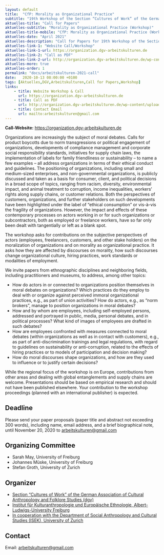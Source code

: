 ```yaml
---
layout: default
title:  "CfP: Morality as Organizational Practice"
subtitle: "19th Workshop of the Section “Cultures of Work” of the German Association of Cultural Anthropology and Folklore Studies (dgv), 22.–23. April 2021, Freiburg"
aktuelles-title: "Call for Papers"
aktuelles-subtitle: "Morality as Organizational Practice (Workshop)"
aktuelles-title-mobile: "CfP: Morality as Organizational Practice (Workshop)"
aktuelles-date: "April 2021"
aktuelles-description: "Call for Papers for 19th Workshop of the Section “Cultures of Work” of the German Association of Cultural Anthropology and Folklore Studies (dgv), 22.–23. April 2021."
aktuelles-link-1: "Website Call/Workshop"
aktuelles-link-1-url: https://organization.dgv-arbeitskulturen.de
aktuelles-link-2: "Call as PDF"
aktuelles-link-2-url: http://organization.dgv-arbeitskulturen.de/wp-content/uploads/2020/10/cfp-morality-as-organizational-practice.pdf
aktuelles-more: true
aktuelles-order: 1
permalink: "docs/arbeitskulturen-2021-call"
date:   2020-10-13 08:00:00 +0100
tags: [Aktuelles,DGV,Arbeitskulturen,Call for Papers,Workshop]
links:
    - title: Website Workshop & Call
      url: https://organization.dgv-arbeitskulturen.de
    - title: Call as PDF
      url: http://organization.dgv-arbeitskulturen.de/wp-content/uploads/2020/10/cfp-morality-as-organizational-practice.pdf
    - title: Contact Email
      url: mailto:arbeitskulturen@gmail.com
---
```

<div class="notification is-warning">
<strong>Call-Website:</strong> <a href="https://organization.dgv-arbeitskulturen.de">https://organization.dgv-arbeitskulturen.de</a>
</div>

Organizations are increasingly the subject of moral debates. Calls for product boycotts due to norm transgressions or political engagement of organizations, developments of compliance management and corporate social responsibility standards, initiatives for supply chain laws, the implementation of labels for family friendliness or sustainability – to name a few examples – all address organizations in terms of their ethical conduct and guidelines. The positioning of organizations, including small and medium-sized enterprises, and non-governmental organizations, is publicly discussed and taken as a basis for consumer, client, and political decisions in a broad scope of topics, ranging from racism, diversity, environmental impact, and animal treatment to corruption, income inequalities, workers’ rights along supply chains, or customer relations. Both the perspectives of customers, organizations, and further stakeholders on such developments have been highlighted under the label of “ethical consumption” or vis-à-vis the fragility of organizations. However, the impact and effects of these contemporary processes on actors working in or for such organizations or subcontractors, both as employed or freelance workers, have so far only been dealt with tangentially or left as a blank spot.

The workshop asks for contributions on the subjective perspectives of actors (employees, freelancers, customers, and other stake holders) on the moralization of organizations and on morality as organizational practice. It asks how they are affected by discourses on morality, how such discourses change organizational culture, hiring practices, work standards or modalities of employment.

We invite papers from ethnographic disciplines and neighboring fields, including practitioners and museums, to address, among other topics:

* How do actors in or connected to organizations position themselves in moral debates on organizations? Which practices do they employ to deal with or organize against perceived immoral organizational practices, e.g., as part of union activities? How do actors, e.g., as “norm brokers”, manage to position organizations in moral debates?
* How and by whom are employees, including self-employed persons, addressed and portrayed in public, media, personal debates, and in political processes? What kind of images of employees are drafted in such debates?
* How are employees confronted with measures connected to moral debates (within organizations as well as in contact with customers), e.g., as part of anti-discrimination trainings and legal regulations, with regard to guidelines on sustainability or anti-corruption, related to the effects of hiring practices or to models of participation and decision making?
* How do moral discourses shape organizations, and how are they used to influence or to justify certain decisions?

While the regional focus of the workshop is on Europe, contributions from other areas and dealing with global entanglements and supply chains are welcome. Presentations should be based on empirical research and should not have been published elsewhere. Your contribution to the workshop proceedings (planned with an international publisher) is expected.

## Deadline
Please send your paper proposals (paper title and abstract not exceeding 300 words), including name, email address, and a brief biographical note, until November 20, 2020 to [arbeitskulturen@gmail.com](mailto:arbeitskulturen@gmail.com)

## Organizing Committee
* Sarah May, University of Freiburg 
* Johannes Müske, University of Freiburg
* Stefan Groth, University of Zurich

## Organizer
* [Section “Cultures of Work” of the German Association of Cultural Anthropology and Folklore Studies (dgv)](https://www.dgv-arbeitskulturen.de)
* [Institut für Kulturanthropologie und Europäische Ethnologie, Albert-Ludwigs-University Freiburg](https://www.kaee.uni-freiburg.de)
* [In cooperation with the Department of Social Anthropology and Cultural Studies (ISEK), University of Zurich](https://www.isek.uzh.ch/de/populärekulturen.html)

## Contact
Email: [arbeitskulturen@gmail.com](mailto:arbeitskulturen@gmail.com)